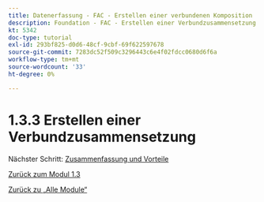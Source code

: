 ```yaml
---
title: Datenerfassung - FAC - Erstellen einer verbundenen Komposition
description: Foundation - FAC - Erstellen einer Verbundzusammensetzung
kt: 5342
doc-type: tutorial
exl-id: 293bf825-d0d6-48cf-9cbf-69f622597678
source-git-commit: 7283dc52f509c3296443c6e4f02fdcc0680d6f6a
workflow-type: tm+mt
source-wordcount: '33'
ht-degree: 0%

---
```


# 1.3.3 Erstellen einer Verbundzusammensetzung

Nächster Schritt: [Zusammenfassung und Vorteile](./summary.md)

[Zurück zum Modul 1.3](./fac.md)

[Zurück zu „Alle Module“](../../../overview.md)

